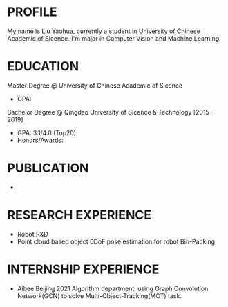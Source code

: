# PROFILE
My name is Liu Yaohua, currently a student in University of Chinese Academic of Sicence. I'm major in Computer Vision and Machine Learning.


# EDUCATION

Master Degree @ University of Chinese Academic of Sicence
* GPA:

Bachelor Degree @ Qingdao University of Sicence & Technology [2015 - 2019]
* GPA: 3.1/4.0 (Top20) 
* Honors/Awards: 


# PUBLICATION
* 

# RESEARCH EXPERIENCE
* Robot R&D
* Point cloud based object 6DoF pose estimation for robot Bin-Packing


# INTERNSHIP EXPERIENCE
* Aibee Beijing 2021
  Algorithm department, using Graph Convolution Network(GCN) to solve Multi-Object-Tracking(MOT) task.
